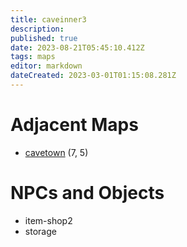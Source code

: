 ```yaml
---
title: caveinner3
description: 
published: true
date: 2023-08-21T05:45:10.412Z
tags: maps
editor: markdown
dateCreated: 2023-03-01T01:15:08.281Z
---
```


# Adjacent Maps
 * [cavetown](/maps/cavetown) (7, 5)

# NPCs and Objects
 * item-shop2
 * storage
